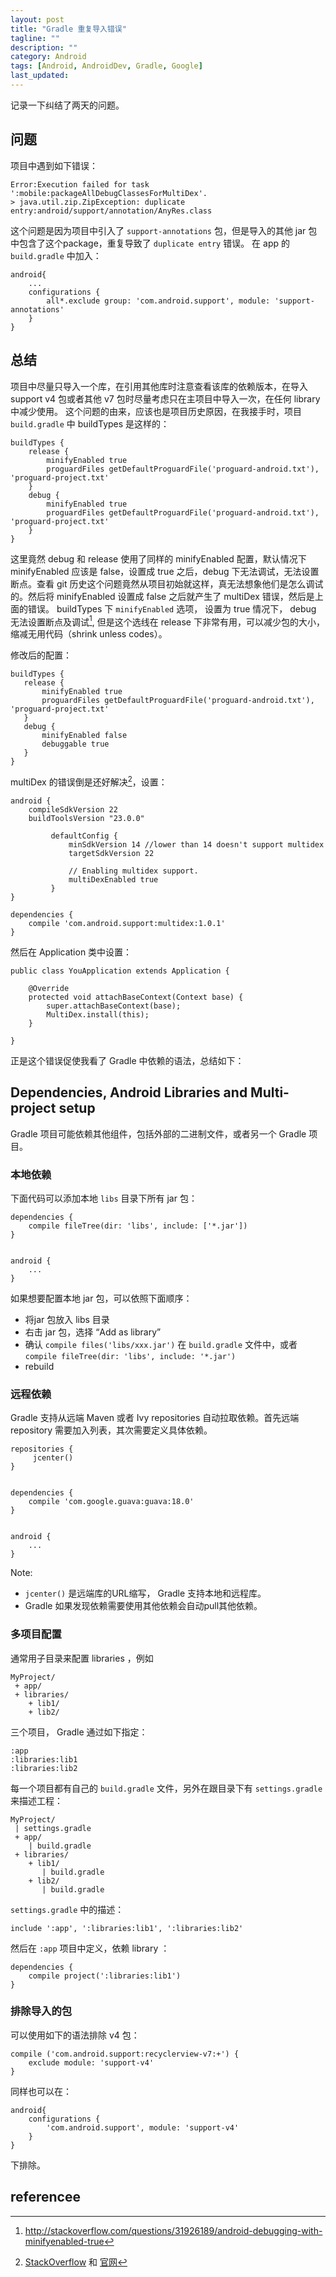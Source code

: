 ```yaml
---
layout: post
title: "Gradle 重复导入错误"
tagline: ""
description: ""
category: Android
tags: [Android, AndroidDev, Gradle, Google]
last_updated: 
---
```


记录一下纠结了两天的问题。

## 问题
项目中遇到如下错误：
```
Error:Execution failed for task ':mobile:packageAllDebugClassesForMultiDex'.
> java.util.zip.ZipException: duplicate entry:android/support/annotation/AnyRes.class
```
这个问题是因为项目中引入了 `support-annotations` 包，但是导入的其他 jar 包中包含了这个package，重复导致了 `duplicate entry` 错误。
在 app 的 `build.gradle` 中加入：
```
android{
    ...
    configurations {
        all*.exclude group: 'com.android.support', module: 'support-annotations'
    }
}
```

## 总结
项目中尽量只导入一个库，在引用其他库时注意查看该库的依赖版本，在导入 support v4 包或者其他 v7 包时尽量考虑只在主项目中导入一次，在任何 library 中减少使用。
这个问题的由来，应该也是项目历史原因，在我接手时，项目 `build.gradle` 中 buildTypes 是这样的：

```
buildTypes {
    release {
        minifyEnabled true
        proguardFiles getDefaultProguardFile('proguard-android.txt'), 'proguard-project.txt'
    }
    debug {
        minifyEnabled true
        proguardFiles getDefaultProguardFile('proguard-android.txt'), 'proguard-project.txt'
    }
}
```

这里竟然 debug 和 release 使用了同样的 minifyEnabled 配置，默认情况下 minifyEnabled 应该是 false，设置成 true 之后，debug 下无法调试，无法设置断点。查看 git 历史这个问题竟然从项目初始就这样，真无法想象他们是怎么调试的。然后将 minifyEnabled 设置成 false 之后就产生了 multiDex 错误，然后是上面的错误。
buildTypes 下 `minifyEnabled` 选项， 设置为 true 情况下， debug 无法设置断点及调试[^2], 但是这个选线在 release 下非常有用，可以减少包的大小，缩减无用代码（shrink unless codes）。


修改后的配置：

```
buildTypes {
   release {
       minifyEnabled true
       proguardFiles getDefaultProguardFile('proguard-android.txt'), 'proguard-project.txt'
   }
   debug {
       minifyEnabled false
       debuggable true
   }
}
```

multiDex 的错误倒是还好解决[^1]，设置：
```
android {
    compileSdkVersion 22
    buildToolsVersion "23.0.0"

         defaultConfig {
             minSdkVersion 14 //lower than 14 doesn't support multidex
             targetSdkVersion 22

             // Enabling multidex support.
             multiDexEnabled true
         }
}

dependencies {
    compile 'com.android.support:multidex:1.0.1'
}
```

然后在 Application 类中设置：

```
public class YouApplication extends Application {

    @Override
    protected void attachBaseContext(Context base) {
        super.attachBaseContext(base);
        MultiDex.install(this);
    }

}
```

正是这个错误促使我看了 Gradle 中依赖的语法，总结如下：

## Dependencies, Android Libraries and Multi-project setup
Gradle 项目可能依赖其他组件，包括外部的二进制文件，或者另一个 Gradle 项目。

### 本地依赖
下面代码可以添加本地 `libs` 目录下所有 jar 包：
```
dependencies {
    compile fileTree(dir: 'libs', include: ['*.jar'])
}


android {
    ...
}
```


如果想要配置本地 jar 包，可以依照下面顺序：


- 将jar 包放入 libs 目录
- 右击 jar 包，选择 “Add as library”
- 确认 `compile files('libs/xxx.jar')` 在 `build.gradle` 文件中，或者 `compile fileTree(dir: 'libs', include: '*.jar')`
- rebuild


### 远程依赖
Gradle 支持从远端 Maven 或者 Ivy repositories 自动拉取依赖。首先远端 repository 需要加入列表，其次需要定义具体依赖。
```
repositories {
     jcenter()
}


dependencies {
    compile 'com.google.guava:guava:18.0'
}


android {
    ...
}
```
Note:
- `jcenter()` 是远端库的URL缩写， Gradle 支持本地和远程库。
- Gradle 如果发现依赖需要使用其他依赖会自动pull其他依赖。


### 多项目配置
通常用子目录来配置 libraries ，例如
```
MyProject/
 + app/
 + libraries/
    + lib1/
    + lib2/
```


三个项目， Gradle 通过如下指定：


```
:app
:libraries:lib1
:libraries:lib2
```
每一个项目都有自己的 `build.gradle` 文件，另外在跟目录下有 `settings.gradle` 来描述工程：
```
MyProject/
 | settings.gradle
 + app/
    | build.gradle
 + libraries/
    + lib1/
       | build.gradle
    + lib2/
       | build.gradle
```


`settings.gradle` 中的描述：


```
include ':app', ':libraries:lib1', ':libraries:lib2'
```


然后在 `:app` 项目中定义，依赖 library ：


```
dependencies {
    compile project(':libraries:lib1')
}
```


### 排除导入的包

可以使用如下的语法排除 v4 包：

```
compile ('com.android.support:recyclerview-v7:+') {
    exclude module: 'support-v4'
}
```

同样也可以在：

```
android{
    configurations {
        'com.android.support', module: 'support-v4'
    }
}
```

下排除。



## referencee
[^1]: [StackOverflow](http://stackoverflow.com/questions/26609734/how-to-enable-multidexing-with-the-new-android-multidex-support-library) 和 [官网](https://developer.android.com/studio/build/multidex.html) 
[^2]: http://stackoverflow.com/questions/31926189/android-debugging-with-minifyenabled-true